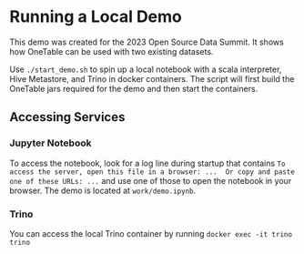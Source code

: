 # Running a Local Demo
This demo was created for the 2023 Open Source Data Summit. It shows how OneTable can be used with two existing datasets.

Use `./start_demo.sh` to spin up a local notebook with a scala interpreter, Hive Metastore, and Trino in docker containers. The script will first build the OneTable jars required for the demo and then start the containers.  

## Accessing Services
### Jupyter Notebook
To access the notebook, look for a log line during startup that contains `To access the server, open this file in a browser: ...  Or copy and paste one of these URLs: ...` and use one of those to open the notebook in your browser. The demo is located at `work/demo.ipynb`. 
### Trino
You can access the local Trino container by running `docker exec -it trino trino`